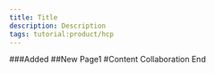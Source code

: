 ```yaml
---
title: Title
description: Description
tags: tutorial:product/hcp
---
```

###Added
##New Page1
#Content
Collaboration
End
